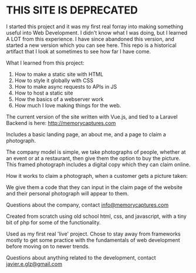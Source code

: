 # THIS SITE IS DEPRECATED #

I started this project and it was my first real forray into making something useful into Web Development. I didn't know what I was doing, but I learned A LOT from this experience. I have since abandoned this version, and started a new version which you can see here. This repo is a historical artifact that I look at sometimes to see how far I have come.

What I learned from this project: 
1. How to make a static site with HTML
1. How to style it globally with CSS
1. How to make async requests to APIs in JS
1. How to host a static site
1. How the basics of a webserver work
1. How much I love making things for the web.

The current version of the site written with Vue.js, and tied to a Laravel Backend is here:
http://memorycaptures.com


Includes a basic landing page, an about me, and a page to claim a photograph.

The company model is simple, we take photographs of people, whether at an event or at a restaurant, then give them the option to buy the picture. This framed photograph includes a digital copy which they can claim online.

How it works to claim a photograph, when a customer gets a picture taken:

We give them a code that they can input in the claim page of the website and their personal photograph will appear to them. 

Questions about the company, contact info@memorycaptures.com

Created from scratch using old school html, css, and javascript, with a tiny bit of php for some of the functionality.

Used as my first real 'live' project. Chose to stay away from frameworks mostly to get some practice with the fundamentals of web development before moving on to newer trends.

Questions about anything related to the development, contact javier.e.glz@gmail.com

